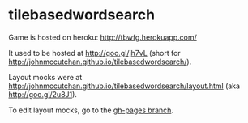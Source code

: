 tilebasedwordsearch
===================

Game is hosted on heroku:
http://tbwfg.herokuapp.com/

It used to be hosted at http://goo.gl/jh7vL (short for http://johnmccutchan.github.io/tilebasedwordsearch/).

Layout mocks were at http://johnmccutchan.github.io/tilebasedwordsearch/layout.html
(aka http://goo.gl/2u8J1).

To edit layout mocks, go to the [gh-pages branch](https://github.com/johnmccutchan/tilebasedwordsearch/tree/gh-pages).
